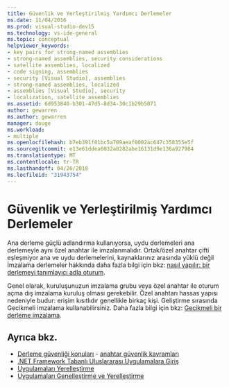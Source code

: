 ```yaml
---
title: Güvenlik ve Yerleştirilmiş Yardımcı Derlemeler
ms.date: 11/04/2016
ms.prod: visual-studio-dev15
ms.technology: vs-ide-general
ms.topic: conceptual
helpviewer_keywords:
- key pairs for strong-named assemblies
- strong-named assemblies, security considerations
- satellite assemblies, localized
- code signing, assemblies
- security [Visual Studio], assemblies
- strong-named assemblies, localized
- assemblies [Visual Studio], security
- localization, satellite assemblies
ms.assetid: 6d953840-b301-47d5-8d34-30c1b29b5071
author: gewarren
ms.author: gewarren
manager: douge
ms.workload:
- multiple
ms.openlocfilehash: b7eb391f01bc5a709aeaf0002ac647c358355e5f
ms.sourcegitcommit: e13e61ddea6032a8282abe16131d9e136a927984
ms.translationtype: MT
ms.contentlocale: tr-TR
ms.lasthandoff: 04/26/2018
ms.locfileid: "31943754"
---
```

# <a name="security-and-localized-satellite-assemblies"></a>Güvenlik ve Yerleştirilmiş Yardımcı Derlemeler

Ana derleme güçlü adlandırma kullanıyorsa, uydu derlemeleri ana derlemeyle aynı özel anahtar ile imzalanmalıdır. Ortak/özel anahtar çifti eşleşmiyor ana ve uydu derlemelerini, kaynaklarınız arasında yüklü değil İmzalama derlemeler hakkında daha fazla bilgi için bkz: [nasıl yapılır: bir derlemeyi tanımlayıcı adla oturum](/dotnet/framework/app-domains/how-to-sign-an-assembly-with-a-strong-name).

 Genel olarak, kuruluşunuzun imzalama grubu veya özel anahtar ile oturum açma dış imzalama kuruluş olması gerekebilir. Özel anahtarı hassas yapısı nedeniyle budur: erişim kısıtlıdır genellikle birkaç kişi. Geliştirme sırasında Gecikmeli imzalama kullanabilirsiniz. Daha fazla bilgi için bkz: [Gecikmeli bir derleme imzalama](/dotnet/framework/app-domains/delay-sign-assembly).

## <a name="see-also"></a>Ayrıca bkz.

- [Derleme güvenliği konuları](/dotnet/framework/app-domains/assembly-security-considerations)  - [anahtar güvenlik kavramları](/dotnet/standard/security/key-security-concepts)
- [.NET Framework Tabanlı Uluslararası Uygulamalara Giriş](../ide/introduction-to-international-applications-based-on-the-dotnet-framework.md)
- [Uygulamaları Yerelleştirme](../ide/localizing-applications.md)
- [Uygulamaları Genelleştirme ve Yerelleştirme](../ide/globalizing-and-localizing-applications.md)